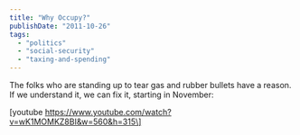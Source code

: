```yaml
---
title: "Why Occupy?"
publishDate: "2011-10-26"
tags: 
  - "politics"
  - "social-security"
  - "taxing-and-spending"
---
```


The folks who are standing up to tear gas and rubber bullets have a reason. If we understand it, we can fix it, starting in November:

\[youtube https://www.youtube.com/watch?v=wK1MOMKZ8BI&w=560&h=315\]
